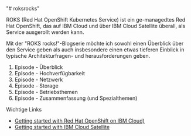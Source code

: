"# roksrocks" 

ROKS (Red Hat OpenShift Kubernetes Service) ist ein ge-managedtes Red Hat OpenShift, das auf IBM Cloud und über IBM Cloud Satellite überall, als Service ausgerollt werden kann.

Mit der "ROKS rocks!"-Blogserie möchte ich sowohl einen Überblick über den Service geben als auch insbesondere einen etwas tieferen Einblick in typische Architekturfragen- und herausforderungen geben.

1. Episode - Überblick
2. Episode - Hochverfügbarkeit
3. Episode - Netzwerk
4. Episode - Storage
5. Episode - Betriebsthemen
6. Episode - Zusammenfassung (und Spezialthemen)

Wichtige Links
- [Getting started with Red Hat OpenShift on IBM Cloud)](https://cloud.ibm.com/docs/openshift?topic=openshift-getting-started)
- [Getting started with IBM Cloud Satellite](https://cloud.ibm.com/docs/satellite?topic=satellite-getting-started)
